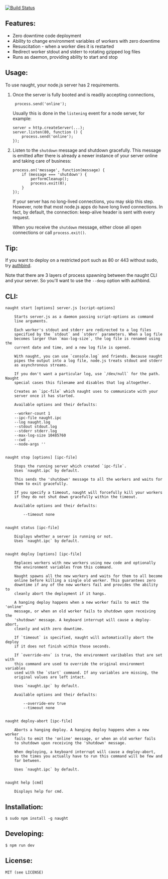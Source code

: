 [![Build Status](https://secure.travis-ci.org/indabamusic/naught.png)](http://travis-ci.org/indabamusic/naught)

Features:
---------

 * Zero downtime code deployment
 * Ability to change environment variables of workers with zero downtime
 * Resuscitation - when a worker dies it is restarted
 * Redirect worker stdout and stderr to rotating gzipped log files
 * Runs as daemon, providing ability to start and stop

Usage:
------

To use naught, your node.js server has 2 requirements.

1. Once the server is fully booted and is readily accepting connections,

        process.send('online');

   Usually this is done in the `listening` event for a node server, for
   example:

       server = http.createServer(...);
       server.listen(80, function () {
           process.send('online');
       });

2. Listen to the `shutdown` message and shutdown gracefully. This message
   is emitted after there is already a newer instance of your server
   online and taking care of business:

       process.on('message', function(message) {
           if (message === 'shutdown') {
               performCleanup();
               process.exit(0);
           }
       });

   If your server has no long-lived connections, you may skip this step.
   However, note that most node.js apps do have long lived connections.
   In fact, by default, the connection: keep-alive header is sent with
   every request.

   When you receive the `shutdown` message, either close all open
   connections or call `process.exit()`.

Tip:
----

If you want to deploy on a restricted port such as 80 or 443 without sudo, try
[authbind](http://www.debian-administration.org/articles/386).

Note that there are 3 layers of process spawning between the naught CLI
and your server. So you'll want to use the `--deep` option with authbind.

CLI:
----

    naught start [options] server.js [script-options]

        Starts server.js as a daemon passing script-options as command
        line arguments.

        Each worker's stdout and stderr are redirected to a log files
        specified by the `stdout` and `stderr` parameters. When a log file
        becomes larger than `max-log-size`, the log file is renamed using the
        current date and time, and a new log file is opened.

        With naught, you can use `console.log` and friends. Because naught
        pipes the output into a log file, node.js treats stdout and stderr
        as asynchronous streams.

        If you don't want a particular log, use `/dev/null` for the path. Naught
        special cases this filename and disables that log altogether.

        Creates an `ipc-file` which naught uses to communicate with your
        server once it has started.

        Available options and their defaults:

        --worker-count 1
        --ipc-file naught.ipc
        --log naught.log
        --stdout stdout.log
        --stderr stderr.log
        --max-log-size 10485760
        --cwd .
        --node-args ''


    naught stop [options] [ipc-file]

        Stops the running server which created `ipc-file`.
        Uses `naught.ipc` by default.

        This sends the 'shutdown' message to all the workers and waits for
        them to exit gracefully.

        If you specify a timeout, naught will forcefully kill your workers
        if they do not shut down gracefully within the timeout.

        Available options and their defaults:

            --timeout none


    naught status [ipc-file]

        Displays whether a server is running or not.
        Uses `naught.ipc` by default.


    naught deploy [options] [ipc-file]

        Replaces workers with new workers using new code and optionally
        the environment variables from this command.

        Naught spawns all the new workers and waits for them to all become
        online before killing a single old worker. This guarantees zero
        downtime if any of the new workers fail and provides the ability to
        cleanly abort the deployment if it hangs.

        A hanging deploy happens when a new worker fails to emit the 'online'
        message, or when an old worker fails to shutdown upon receiving the
        'shutdown' message. A keyboard interrupt will cause a deploy-abort,
        cleanly and with zero downtime.

        If `timeout` is specified, naught will automatically abort the deploy
        if it does not finish within those seconds.

        If `override-env` is true, the environment varibables that are set with
        this command are used to override the original environment variables
        used with the `start` command. If any variables are missing, the
        original values are left intact.

        Uses `naught.ipc` by default.

        Available options and their defaults:

            --override-env true
            --timeout none


    naught deploy-abort [ipc-file]

        Aborts a hanging deploy. A hanging deploy happens when a new worker
        fails to emit the 'online' message, or when an old worker fails
        to shutdown upon receiving the 'shutdown' message.

        When deploying, a keyboard interrupt will cause a deploy-abort,
        so the times you actually have to run this command will be few and
        far between.

        Uses `naught.ipc` by default.


    naught help [cmd]

        Displays help for cmd.

Installation:
-------------

    $ sudo npm install -g naught

Developing:
-----------

    $ npm run dev

License:
--------

    MIT (see LICENSE)
